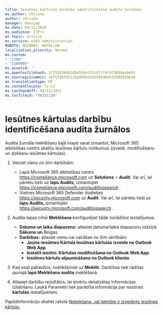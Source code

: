 ```yaml
---
title: Iesūtnes kārtulas darbību identificēšana audita žurnālos
ms.author: chrisda
author: chrisda
manager: dansimp
ms.date: 04/21/2020
ms.audience: ITPro
ms.topic: article
ms.service: o365-administration
ROBOTS: NOINDEX, NOFOLLOW
localization_priority: Normal
ms.custom:
- "1368"
- "3100005"
ms.assetid: ''
ms.openlocfilehash: 1f252836d624b4550e1f3c87cf4fd7309dec6e91
ms.sourcegitcommit: ab75f66355116e995b3cb5505465b31989339e28
ms.translationtype: MT
ms.contentlocale: lv-LV
ms.lasthandoff: 08/13/2021
ms.locfileid: "58331130"
---
```

# <a name="identify-inbox-rule-activity-in-audit-logs"></a>Iesūtnes kārtulas darbību identificēšana audita žurnālos

Audita žurnāla meklēšanu šajā mapē varat izmantot, Microsoft 365 atbilstības centrs skatītu iesūtnes kārtulu notikumus (izveidi, modificēšanu un dzēšanu iesūtnes kārtulas).

1. Veiciet vienu no šīm darbībām:
   - Lapā Microsoft 365 atbilstības centrs <https://compliance.microsoft.com> uz **Solutions** \> **Audit**. Vai arī, lai pārietu tieši uz **lapu Audits,** izmantojiet <https://compliance.microsoft.com/auditlogsearch> .
   - Vietnes Microsoft 365 Defender dodieties <https://security.microsoft.com> uz **Audit**. Vai arī, lai pārietu tieši uz **lapu Audits,** izmantojiet <https://security.microsoft.com/auditlogsearch> .

2. Audita  lapas cilnē **Meklēšana** konfigurējiet tālāk norādītos iestatījumus.
   - **Datuma un laika diapazons:** atlasiet datuma/laika diapazonu lodziņā **Sākums** **un** Beigas.
   - **Darbības:** atlasiet vienu vai vairākas no šīm vērtībām:
     - **Jauna-iesūtnes Kārtula Iesūtnes kārtulas izveide no Outlook Web App**
     - **Iestatīt iesūtni. Kārtulas modificēšana no Outlook Web App**.
     - **Iesūtnes kārtulu atjaunināšana no Outlook klienta**

3. Kad esat pabeidzis, noklikšķiniet uz **Meklēt.** Darbības tiek rādītas jaunajā **lapā Meklēšana audita** meklēšanā.

4. Atlasiet darbību rezultātos, lai atvērtu detalizētas informācijas izlidošanu. Laukā Parametri tiek parādīta informācija par iesūtnes **kārtulas** iestatījumiem.

Papildinformāciju skatiet rakstā [Noteikšana, vai lietotājs ir izveidojis iesūtnes kārtulu.](https://docs.microsoft.com/microsoft-365/compliance/auditing-troubleshooting-scenarios#determine-if-a-user-created-an-inbox-rule)
